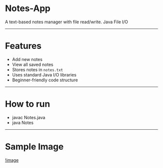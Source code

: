 # Notes-App
A text-based notes manager with file read/write.  Java File I/O

---

# Features

-  Add new notes
-  View all saved notes
-  Stores notes in `notes.txt`
-  Uses standard Java I/O libraries
-  Beginner-friendly code structure

---

# How to run

- javac Notes.java
- java Notes

---

# Sample Image

[!image](https://github.com/foreverxhb/Notes-App/blob/dd30d96e1321c7b67ea024be09b043f5751ace0c/Screenshot%202025-08-08%20195605.png)


